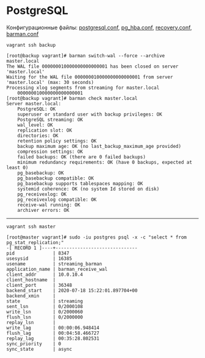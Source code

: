 # PostgreSQL 

Конфигурационные файлы: [postgresql.conf](https://github.com/awesomenmi/psql/blob/master/roles/postgres11-master/templates/postgresql.conf), [pg_hba.conf](https://github.com/awesomenmi/psql/blob/master/roles/postgres11-master/templates/pg_hba.conf), [recovery.conf](https://github.com/awesomenmi/psql/blob/master/roles/postgres11-slave/templates/recovery.conf), [barman.conf](https://github.com/awesomenmi/psql/blob/master/roles/barman/files/barman.conf)

```
vagrant ssh backup
```

```
[root@backup vagrant]# barman switch-wal --force --archive master.local
The WAL file 000000010000000000000001 has been closed on server 'master.local'
Waiting for the WAL file 000000010000000000000001 from server 'master.local' (max: 30 seconds)
Processing xlog segments from streaming for master.local
	000000010000000000000001
[root@backup vagrant]# barman check master.local
Server master.local:
	PostgreSQL: OK
	superuser or standard user with backup privileges: OK
	PostgreSQL streaming: OK
	wal_level: OK
	replication slot: OK
	directories: OK
	retention policy settings: OK
	backup maximum age: OK (no last_backup_maximum_age provided)
	compression settings: OK
	failed backups: OK (there are 0 failed backups)
	minimum redundancy requirements: OK (have 0 backups, expected at least 0)
	pg_basebackup: OK
	pg_basebackup compatible: OK
	pg_basebackup supports tablespaces mapping: OK
	systemid coherence: OK (no system Id stored on disk)
	pg_receivexlog: OK
	pg_receivexlog compatible: OK
	receive-wal running: OK
	archiver errors: OK
```
---

```
vagrant ssh master
```
```
[root@master vagrant]# sudo -iu postgres psql -x -c "select * from pg_stat_replication;"
-[ RECORD 1 ]----+------------------------------
pid              | 8347
usesysid         | 16385
usename          | streaming_barman
application_name | barman_receive_wal
client_addr      | 10.0.10.4
client_hostname  | 
client_port      | 36348
backend_start    | 2020-07-18 15:22:01.897704+00
backend_xmin     | 
state            | streaming
sent_lsn         | 0/2000108
write_lsn        | 0/2000060
flush_lsn        | 0/2000000
replay_lsn       | 
write_lag        | 00:00:06.948414
flush_lag        | 00:04:58.466727
replay_lag       | 00:35:28.802531
sync_priority    | 0
sync_state       | async


```
